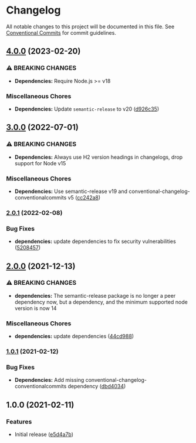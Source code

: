 # Changelog

All notable changes to this project will be documented in this file. See
[Conventional Commits](https://conventionalcommits.org) for commit guidelines.

## [4.0.0](https://github.com/bjoluc/semantic-release-config-npm/compare/v3.0.0...v4.0.0) (2023-02-20)


### ⚠ BREAKING CHANGES

* **Dependencies:** Require Node.js >= v18

### Miscellaneous Chores

* **Dependencies:** Update `semantic-release` to v20 ([d926c35](https://github.com/bjoluc/semantic-release-config-npm/commit/d926c356843336b5cf109aee3f67a195d644b62e))

## [3.0.0](https://github.com/bjoluc/semantic-release-config-npm/compare/v2.0.1...v3.0.0) (2022-07-01)


### ⚠ BREAKING CHANGES

* **Dependencies:** Always use H2 version headings in changelogs, drop support for Node v15

### Miscellaneous Chores

* **Dependencies:** Use semantic-release v19 and conventional-changelog-conventionalcommits v5 ([cc242a8](https://github.com/bjoluc/semantic-release-config-npm/commit/cc242a80efb19ed9d8b935d7fa18a4c6ee8658a3))

### [2.0.1](https://github.com/bjoluc/semantic-release-config-npm/compare/v2.0.0...v2.0.1) (2022-02-08)


### Bug Fixes

* **dependencies:** update dependencies to fix security vulnerabilities ([5208457](https://github.com/bjoluc/semantic-release-config-npm/commit/520845709bda46126f1c00f614756b4609421b3f))

## [2.0.0](https://github.com/bjoluc/semantic-release-config-npm/compare/v1.0.1...v2.0.0) (2021-12-13)


### ⚠ BREAKING CHANGES

* **dependencies:** The semantic-release package is no longer a peer dependency now, but a dependency,
and the minimum supported node version is now 14

### Miscellaneous Chores

* **dependencies:** update dependencies ([44cd988](https://github.com/bjoluc/semantic-release-config-npm/commit/44cd988b4f623823a62a46adb6e5ad47aca2fb08))

### [1.0.1](https://github.com/bjoluc/semantic-release-config-npm/compare/v1.0.0...v1.0.1) (2021-02-12)


### Bug Fixes

* **Dependencies:** Add missing conventional-changelog-conventionalcommits dependency ([dbd4034](https://github.com/bjoluc/semantic-release-config-npm/commit/dbd40346b4d6e2e33df1c6f3afe3761028ef961e))

## 1.0.0 (2021-02-11)


### Features

* Initial release ([e5d4a7b](https://github.com/bjoluc/semantic-release-config-npm/commit/e5d4a7b95ca27d5e09964dcd1cc8d8c1a32895b1))
